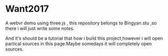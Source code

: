 # Want2017
A webvr demo using three.js , this repository belongs to Bingyan.stu ,so there i will just write some notes.

And it's should be a tutorial that how i build this project,however i will open partical sources in this page.Maybe somedays it will completely open sources.
